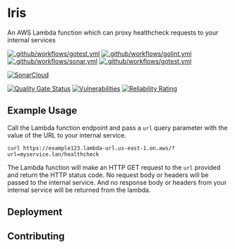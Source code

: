 # Iris

An AWS Lambda function which can proxy healthcheck requests to your internal services

[![.github/workflows/gotest.yml](https://github.com/champ-oss/iris/actions/workflows/gotest.yml/badge.svg?branch=main)](https://github.com/champ-oss/iris/actions/workflows/gotest.yml)
[![.github/workflows/golint.yml](https://github.com/champ-oss/iris/actions/workflows/golint.yml/badge.svg?branch=main)](https://github.com/champ-oss/iris/actions/workflows/golint.yml)
[![.github/workflows/sonar.yml](https://github.com/champ-oss/iris/actions/workflows/sonar.yml/badge.svg)](https://github.com/champ-oss/iris/actions/workflows/sonar.yml)
[![.github/workflows/gotest.yml](https://github.com/champ-oss/iris/actions/workflows/gotest.yml/badge.svg?branch=main)](https://github.com/champ-oss/iris/actions/workflows/gotest.yml)

[![SonarCloud](https://sonarcloud.io/images/project_badges/sonarcloud-black.svg)](https://sonarcloud.io/summary/new_code?id=champ-oss_iris)

[![Quality Gate Status](https://sonarcloud.io/api/project_badges/measure?project=champ-oss_iris&metric=alert_status)](https://sonarcloud.io/summary/new_code?id=champ-oss_iris)
[![Vulnerabilities](https://sonarcloud.io/api/project_badges/measure?project=champ-oss_iris&metric=vulnerabilities)](https://sonarcloud.io/summary/new_code?id=champ-oss_iris)
[![Reliability Rating](https://sonarcloud.io/api/project_badges/measure?project=champ-oss_iris&metric=reliability_rating)](https://sonarcloud.io/summary/new_code?id=champ-oss_iris)

## Example Usage

Call the Lambda function endpoint and pass a `url` query parameter with the value of the URL to your internal service.

```shell
curl https://example123.lambda-url.us-east-1.on.aws/?url=myservice.lan/healthcheck
```

The Lambda function will make an HTTP GET request to the `url` provided and return the HTTP status code. 
No request body or headers will be passed to the internal service. And no response body or headers from your internal service will be returned from the lambda.


## Deployment

## Contributing

